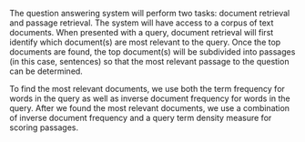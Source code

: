 The question answering system will perform two tasks: document retrieval and passage retrieval. The system will have access to a corpus of text documents. When presented with a query, document retrieval will first identify which document(s) are most relevant to the query. Once the top documents are found, the top document(s) will be subdivided into passages (in this case, sentences) so that the most relevant passage to the question can be determined.

To find the most relevant documents, we use both the term frequency for words in the query as well as inverse document frequency for words in the query. After we found the most relevant documents, we use a combination of inverse document frequency and a query term density measure for scoring passages.
